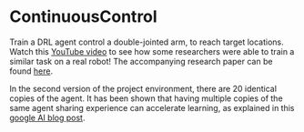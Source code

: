 # ContinuousControl
Train a DRL agent control a double-jointed arm, to reach target locations. Watch this [YouTube video](https://www.youtube.com/watch?v=ZVIxt2rt1_4) to see how some researchers were able to train a similar task on a real robot! The accompanying research paper can be found [here](https://arxiv.org/pdf/1803.07067.pdf).

In the second version of the project environment, there are 20 identical copies of the agent. It has been shown that having multiple copies of the same agent sharing experience can accelerate learning, as explained in this [google AI blog post](https://ai.googleblog.com/2016/10/how-robots-can-acquire-new-skills-from.html).


